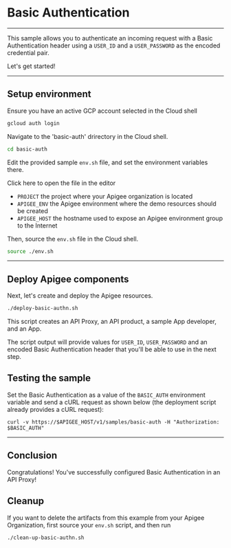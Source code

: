 # Basic Authentication

---
This sample allows you to authenticate an incoming request with a Basic Authentication header using a `USER_ID` and a `USER_PASSWORD` as the encoded credential pair. 

Let's get started!

---

## Setup environment

Ensure you have an active GCP account selected in the Cloud shell

```sh
gcloud auth login
```

Navigate to the 'basic-auth' drirectory in the Cloud shell.

```sh
cd basic-auth
```

Edit the provided sample `env.sh` file, and set the environment variables there.

Click <walkthrough-editor-open-file filePath="basic-auth/env.sh">here</walkthrough-editor-open-file> to open the file in the editor

* `PROJECT` the project where your Apigee organization is located
* `APIGEE_ENV` the Apigee environment where the demo resources should be created
* `APIGEE_HOST` the hostname used to expose an Apigee environment group to the Internet

Then, source the `env.sh` file in the Cloud shell.

```sh
source ./env.sh
```

---

## Deploy Apigee components

Next, let's create and deploy the Apigee resources.

```sh
./deploy-basic-authn.sh
```

This script creates an API Proxy, an API product, a sample App developer, and an App.

The script output will provide values for `USER_ID`, `USER_PASSWORD` and an encoded Basic Authentication header that you'll be able to use in the next step.

## Testing the sample

 Set the Basic Authentication as a value of the `BASIC_AUTH` environment variable and send a cURL request as shown below (the deployment script already provides a cURL request):

```
curl -v https://$APIGEE_HOST/v1/samples/basic-auth -H "Authorization: $BASIC_AUTH"
```

---
## Conclusion

<walkthrough-conclusion-trophy></walkthrough-conclusion-trophy>

Congratulations! You've successfully configured Basic Authentication in an API Proxy!

<walkthrough-inline-feedback></walkthrough-inline-feedback>

## Cleanup

If you want to delete the artifacts from this example from your Apigee Organization, first source your `env.sh` script, and then run

```bash
./clean-up-basic-authn.sh
```
